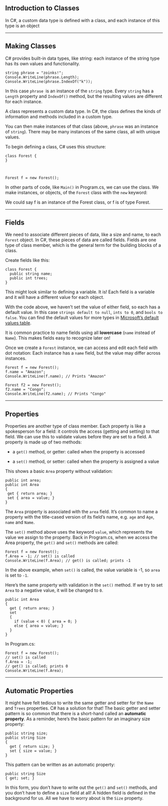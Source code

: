 ## Introduction to Classes
In C#, a custom data type is defined with a class, and each instance of this type is an object

---
## Making Classes
C# provides built-in data types, like string: each instance of the string type has its own values and functionality.

```
string phrase = "zoinks!";
Console.WriteLine(phrase.Length);
Console.WriteLine(phrase.IndexOf("k"));
```

In this case `phrase `is an instance of the `string` type. Every `string` has a `Length` property and `IndexOf()` method, but the resulting values are different for each instance.

A class represents a custom data type. In C#, the class defines the kinds of information and methods included in a custom type.

You can then make instances of that class (above, `phrase` was an instance of `string`). There may be many instances of the same class, all with unique values.

To begin defining a class, C# uses this structure:

```
class Forest {
}



Forest f = new Forest();
```

In other parts of code, like `Main()` in Program.cs, we can use the class. We make instances, or objects, of the `Forest` class with the `new` keyword:


We could say f is an instance of the Forest class, or f is of type Forest.

---
## Fields

We need to associate different pieces of data, like a size and name, to each `Forest` object. In C#, these pieces of data are called fields. Fields are one type of class member, which is the general term for the building blocks of a class.

Create fields like this:

```
class Forest {
  public string name;
  public int trees;
}
```

This might look similar to defining a variable. It is! Each field is a variable and it will have a different value for each object.


With the code above, we haven’t set the value of either field, so each has a default value. In this case `strings default to null`, `ints to 0`, and `bools to false`. You can find the default values for more types in [Microsoft’s default values table](https://docs.microsoft.com/en-us/dotnet/csharp/language-reference/builtin-types/default-values).

It is common practice to name fields using all **lowercase** (`name` instead of `Name`). This makes fields easy to recognize later on!

Once we create a `Forest` instance, we can access and edit each field with dot notation:
Each instance has a `name` field, but the value may differ across instances.

```
Forest f = new Forest();
f.name = "Amazon";
Console.WriteLine(f.name); // Prints "Amazon"
 
Forest f2 = new Forest();
f2.name = "Congo";
Console.WriteLine(f2.name); // Prints "Congo"
```
---
## Properties

Properties are another type of class member. Each property is like a spokesperson for a field: it controls the access (getting and setting) to that field. We can use this to validate values before they are set to a field. A property is made up of two methods:

 - a `get()` method, or getter: called when the property is accessed

 - a `set()` method, or setter: called when the property is assigned a value

 This shows a basic `Area` property without validation:

 ```
 public int area;
public int Area
{
  get { return area; }
  set { area = value; }
}
 ```

 The `Area` property is associated with the `area` field. It’s common to name a property with the title-cased version of its field’s name, e.g. `age` and `Age`, `name` and `Name`.

The `set()` method above uses the keyword `value`, which represents the value we assign to the property. Back in Program.cs, when we access the Area property, the `get()` and `set()` methods are called:

```
Forest f = new Forest();
f.Area = -1; // set() is called
Console.WriteLine(f.Area); // get() is called; prints -1
```

In the above example, when `set()` is called, the value variable is -1, so `area `is set to `-1`.

Here’s the same property with validation in the `set()` method. If we try to set `Area` to a negative value, it will be changed to `0`.

```
public int Area
{
  get { return area; }
  set 
  { 
    if (value < 0) { area = 0; }
    else { area = value; }
  }
}
```

In Program.cs:

```
Forest f = new Forest();
// set() is called
f.Area = -1; 
// get() is called; prints 0
Console.WriteLine(f.Area);
```
---

## Automatic Properties

It might have felt tedious to write the same getter and setter for the `Name `and `Trees` properties. C# has a solution for that! The basic getter and setter pattern is so common that there is a short-hand called an **automatic property**. As a reminder, here’s the basic pattern for an imaginary size property:

```
public string size;
public string Size
{
  get { return size; }
  set { size = value; }
}
```

This pattern can be written as an automatic property:

```
public string Size
{ get; set; }
```
In this form, you don’t have to write out the `get()` and `set()` methods, and you don’t have to define a `size` field at all! A hidden field is defined in the background for us. All we have to worry about is the `Size` property.
